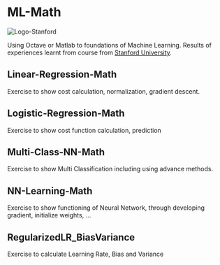 # ML-Math
![Logo-Stanford](https://d3njjcbhbojbot.cloudfront.net/api/utilities/v1/imageproxy/http://coursera-university-assets.s3.amazonaws.com/e8/7cc3d09d3f11e698dfff46d35f2da1/Stanford_Coursera_Logo.png?auto=format%2Ccompress&dpr=1&w=56px&h=56px&auto=format%2Ccompress&dpr=1&w=&h= "Stanford")

Using Octave or Matlab to foundations of Machine Learning.
Results of experiences learnt from course from [Stanford University](https://www.stanford.edu/).

## Linear-Regression-Math

Exercise to show cost calculation, normalization, gradient descent.  

## Logistic-Regression-Math
Exercise to show cost function calculation, prediction

## Multi-Class-NN-Math
Exercise to show Multi Classification including using advance methods.

## NN-Learning-Math
Exercise to show functioning of Neural Network, through developing gradient, initialize weights, ...

## RegularizedLR_BiasVariance
Exercise to calculate Learning Rate, Bias and Variance
